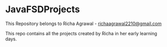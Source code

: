 # JavaFSDProjects

This Repository belongs to Richa Agrawal  - richaagrawal2210@gmail.com

This repo contains all the projects created by Richa in her early learning days.
